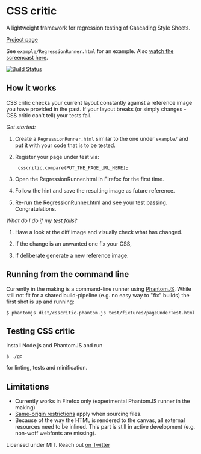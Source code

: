 CSS critic
==========

A lightweight framework for regression testing of Cascading Style Sheets.

[Project page](http://cburgmer.github.com/csscritic)

See `example/RegressionRunner.html` for an example. Also [watch the screencast here](http://youtu.be/AqQ2bNPtF60). 

[![Build Status](https://secure.travis-ci.org/cburgmer/csscritic.png?branch=master)](http://travis-ci.org/cburgmer/csscritic)

How it works
------------

CSS critic checks your current layout constantly against a reference image you have provided in the past. If your layout breaks (or simply changes - CSS critic can't tell) your tests fail.

*Get started:*

1. Create a `RegressionRunner.html` similar to the one under `example/` and put it with your code that is to be tested.

2. Register your page under test via:

        csscritic.compare(PUT_THE_PAGE_URL_HERE);

3. Open the RegressionRunner.html in Firefox for the first time.

4. Follow the hint and save the resulting image as future reference.

5. Re-run the RegressionRunner.html and see your test passing. Congratulations.

*What do I do if my test fails?*

1. Have a look at the diff image and visually check what has changed.

2. If the change is an unwanted one fix your CSS,

3. If deliberate generate a new reference image.

Running from the command line
-----------------------------

Currently in the making is a command-line runner using [PhantomJS](http://phantomjs.org/). While still not fit for a
shared build-pipeline (e.g. no easy way to "fix" builds) the first shot is up and running:

    $ phantomjs dist/csscritic-phantom.js test/fixtures/pageUnderTest.html

Testing CSS critic
------------------
Install Node.js and PhantomJS and run

    $ ./go

for linting, tests and minification.

Limitations
-----------

- Currently works in Firefox only (experimental PhantomJS runner in the making)
- [Same-origin restrictions](https://developer.mozilla.org/en-US/docs/Same_origin_policy_for_JavaScript) apply when sourcing files.
- Because of the way the HTML is rendered to the canvas, all external resources need to be inlined. This part is still in active development (e.g. non-woff webfonts are missing).

Licensed under MIT. Reach out [on Twitter](https://twitter.com/cburgmer)
